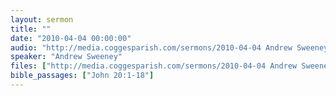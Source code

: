 ```yaml
---
layout: sermon
title: ""
date: "2010-04-04 00:00:00"
audio: "http://media.coggesparish.com/sermons/2010-04-04 Andrew Sweeney.mp3"
speaker: "Andrew Sweeney"
files: ["http://media.coggesparish.com/sermons/2010-04-04 Andrew Sweeney.pdf"]
bible_passages: ["John 20:1-18"]
---
```

